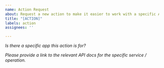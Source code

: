 ```yaml
---
name: Action Request
about: Request a new action to make it easier to work with a specific API
title: "[ACTION]"
labels: action
assignees: ''

---
```


*Is there a specific app this action is for?*

*Please provide a link to the relevant API docs for the specific service / operation.*
